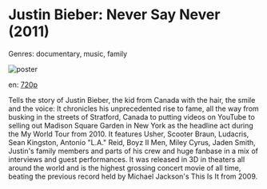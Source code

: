 # Justin Bieber: Never Say Never (2011)

Genres: documentary, music, family

![poster](http://image.tmdb.org/t/p/w500/1f7DaSujt536oVcLT2SlOoNcwma.jpg)

en:
  [720p](magnet:?xt=urn:btih:F280D1E4D5F77999EEEE298602AE5FE43CB7E67F&tr=udp://glotorrents.pw:6969/announce&tr=udp://tracker.opentrackr.org:1337/announce&tr=udp://torrent.gresille.org:80/announce&tr=udp://tracker.openbittorrent.com:80&tr=udp://tracker.coppersurfer.tk:6969&tr=udp://tracker.leechers-paradise.org:6969&tr=udp://p4p.arenabg.ch:1337&tr=udp://tracker.internetwarriors.net:1337)
  


Tells the story of Justin Bieber, the kid from Canada with the hair, the smile and the voice: It chronicles his unprecedented rise to fame, all the way from busking in the streets of Stratford, Canada to putting videos on YouTube to selling out Madison Square Garden in New York as the headline act during the My World Tour from 2010. It features Usher, Scooter Braun, Ludacris, Sean Kingston, Antonio "L.A." Reid, Boyz II Men, Miley Cyrus, Jaden Smith, Justin's family members and parts of his crew and huge fanbase in a mix of interviews and guest performances. It was released in 3D in theaters all around the world and is the highest grossing concert movie of all time, beating the previous record held by Michael Jackson's This Is It from 2009.
